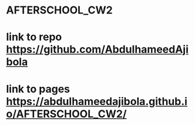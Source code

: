 # AFTERSCHOOL_CW2
# link to repo https://github.com/AbdulhameedAjibola
# link to pages https://abdulhameedajibola.github.io/AFTERSCHOOL_CW2/
 
